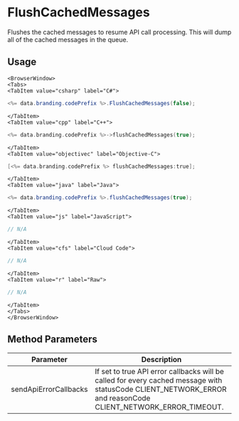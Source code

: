 # FlushCachedMessages

Flushes the cached messages to resume API call processing. This will dump all of the cached messages in the queue.

## Usage

```mdx-code-block
<BrowserWindow>
<Tabs>
<TabItem value="csharp" label="C#">
```

```csharp
<%= data.branding.codePrefix %>.FlushCachedMessages(false);
```

```mdx-code-block
</TabItem>
<TabItem value="cpp" label="C++">
```

```cpp
<%= data.branding.codePrefix %>->flushCachedMessages(true);
```

```mdx-code-block
</TabItem>
<TabItem value="objectivec" label="Objective-C">
```

```objectivec
[<%= data.branding.codePrefix %> flushCachedMessages:true];
```

```mdx-code-block
</TabItem>
<TabItem value="java" label="Java">
```

```java
<%= data.branding.codePrefix %>.flushCachedMessages(true);
```

```mdx-code-block
</TabItem>
<TabItem value="js" label="JavaScript">
```

```javascript
// N/A
```

```mdx-code-block
</TabItem>
<TabItem value="cfs" label="Cloud Code">
```

```javascript
// N/A
```

```mdx-code-block
</TabItem>
<TabItem value="r" label="Raw">
```

```javascript
// N/A
```

```mdx-code-block
</TabItem>
</Tabs>
</BrowserWindow>
```

## Method Parameters
Parameter | Description
--------- | -----------
sendApiErrorCallbacks | If set to true API error callbacks will be called for every cached message with statusCode CLIENT_NETWORK_ERROR and reasonCode CLIENT_NETWORK_ERROR_TIMEOUT.


